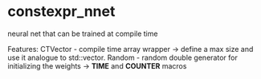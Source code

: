 # constexpr_nnet
neural net that can be trained at compile time

Features:
CTVector - compile time array wrapper -> define a max size and use it analogue to std::vector.
Random - random double generator for initializing the weights -> __TIME__ and __COUNTER__ macros
